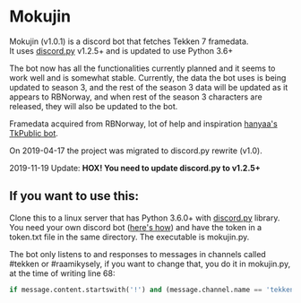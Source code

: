 # Mokujin

Mokujin (v1.0.1) is a discord bot that fetches Tekken 7 framedata.  
It uses [discord.py](https://github.com/Rapptz/discord.py) v1.2.5+ and is updated to use Python 3.6+

The bot now has all the functionalities currently planned and it seems to work well and is somewhat stable. Currently, the data the bot uses is being updated to season 3, and the rest of the season 3 data will be updated as it appears to RBNorway, and when rest of the season 3 characters are released, they will also be updated to the bot.  

Framedata acquired from RBNorway, lot of help and inspiration [hanyaa's TkPublic bot](https://github.com/hanyaah/TkPublic).

On 2019-04-17 the project was migrated to discord.py rewrite (v1.0). 

2019-11-19 Update: **HOX! You need to update discord.py to v1.2.5+**
## If you want to use this:

Clone this to a linux server that has Python 3.6.0+ with [discord.py](https://github.com/Rapptz/discord.py) library.
You need your own discord bot ([here's how](https://github.com/reactiflux/discord-irc/wiki/Creating-a-discord-bot-&-getting-a-token)) and have the token in a token.txt file in the same directory.
The executable is mokujin.py.

The bot only listens to and responses to messages in channels called #tekken or #raamikysely, if you want to change that, you do it in mokujin.py, at the time of writing line 68:

```python
if message.content.startswith('!') and (message.channel.name == 'tekken' or message.channel.name == 'raamikysely'):
```
